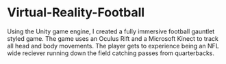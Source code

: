 # Virtual-Reality-Football
Using the Unity game engine, I created a fully immersive football gauntlet styled game. The game uses an Oculus Rift and a Microsoft Kinect to track all head and body movements. The player gets to experience being an NFL wide reciever running down the field catching passes from quarterbacks.

